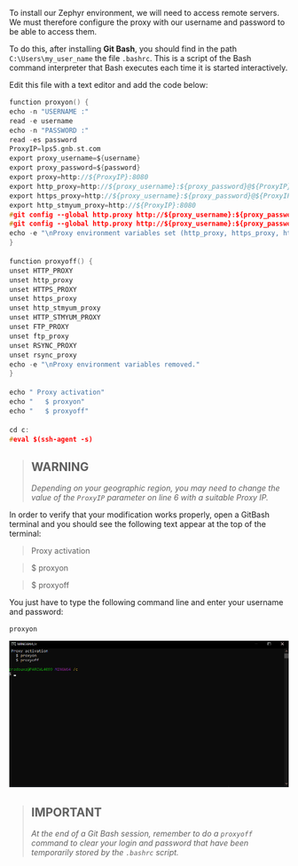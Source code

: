 
To install our Zephyr environment, we will need to access remote servers. We must therefore configure the proxy with our username and password to be able to access them.

To do this, after installing **Git Bash**, you should find in the path `C:\Users\my_user_name` the file `.bashrc`. This is a script of the Bash command interpreter that Bash executes each time it is started interactively.

Edit this file with a text editor and add the code below:

```c
function proxyon() {
echo -n "USERNAME :"
read -e username
echo -n "PASSWORD :"
read -es password
ProxyIP=lps5.gnb.st.com
export proxy_username=${username}
export proxy_password=${password}
export proxy=http://${ProxyIP}:8080
export http_proxy=http://${proxy_username}:${proxy_password}@${ProxyIP}:8080
export https_proxy=http://${proxy_username}:${proxy_password}@${ProxyIP}:8080
export http_stmyum_proxy=http://${ProxyIP}:8080
#git config --global http.proxy http://${proxy_username}:${proxy_password}@${ProxyIP}:8080
#git config --global http.proxy http://${proxy_username}:${proxy_password}@${ProxyIP}:8080
echo -e "\nProxy environment variables set (http_proxy, https_proxy, http_stmyum_proxy)."
}

function proxyoff() {
unset HTTP_PROXY
unset http_proxy
unset HTTPS_PROXY
unset https_proxy
unset http_stmyum_proxy
unset HTTP_STMYUM_PROXY
unset FTP_PROXY
unset ftp_proxy
unset RSYNC_PROXY
unset rsync_proxy
echo -e "\nProxy environment variables removed."
}

echo " Proxy activation"
echo "   $ proxyon"
echo "   $ proxyoff"

cd c:
#eval $(ssh-agent -s)
```

> ## WARNING
> *Depending on your geographic region, you may need to change the value of the `ProxyIP` parameter on line 6 with a suitable Proxy IP.*


In order to verify that your modification works properly, open a GitBash terminal and you should see the following text appear at the top of the terminal:

> Proxy activation

> $ proxyon

> $ proxyoff


You just have to type the following command line and enter your username and password:

```shell
proxyon
```

![gif](./img/proxyon.gif)

> ## IMPORTANT  
> *At the end of a Git Bash session, remember to do a `proxyoff` command to clear your login and password that have been temporarily stored by the `.bashrc` script.*

